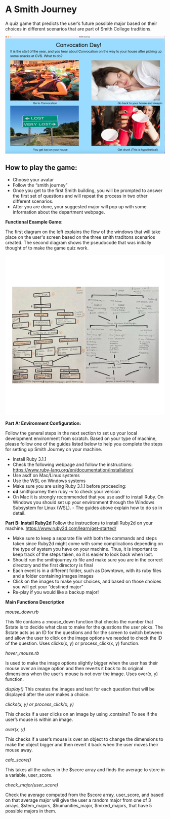 # A Smith Journey
A quiz game that predicts the user’s future possible major based on their choices in different scenarios that are part of Smith College traditions. 

![Smithjourney](smithjourney.png)

## **How to play the game:**
- Choose your avatar
- Follow the “smith journey”
- Once you get to the first Smith building, you will be prompted to answer the first set of questions and will repeat the process in two other different scenarios.
- After you are done, your suggested major will pop up with some information about the department webpage. 

**Functional Example Game:**

The first diagram on the left explains the flow of the windows that will take place on the user's screen based on the three smith traditons scenarios created. The second diagram shows the pseudocode that was initially thought of to make the game quiz work. 

![diagram](diagram.png)


**Part A: Environment Configuration:**

Follow the general steps in the next section to set up your local development environment from scratch. Based on your type of machine, please follow one of the guides listed below to help you complete the steps for setting up Smith Journey on your machine.

- Install Ruby 3.1.1
- Check the following webpage and follow the instructions: https://www.ruby-lang.org/en/documentation/installation/
- Use asdf on Mac/Linux systems
- Use the WSL on Windows systems
- Make sure you are using Ruby 3.1.1 before proceeding:
- **cd** smithjourney  then ruby -v to check your version
- On Mac it is strongly recommended that you use asdf to install Ruby. On Windows you should set up your environment through the Windows Subsystem for Linux (WSL). - The guides above explain how to do so in detail.

**Part B: Install Ruby2d**
Follow the instructions to install Ruby2d on your machine. 
https://www.ruby2d.com/learn/get-started/

- Make sure to keep a separate file with both the commands and steps taken since Ruby2d might come with some complications depending on the type of system you have on your machine. Thus, it is important to keep track of the steps taken, so it is easier to look back when lost.
- Should run the smithjourney.rb file and make sure you are in the correct directory and the first directory is final
- Each event is in a different folder, such as Downtown, with its ruby files and a folder containing images images 
- Click on the images to make your choices, and based on those choices you will get your “destined major” 
- Re-play if you would like a backup major! 


**Main Functions Description**

*mouse_down.rb*

This file contains a :mouse_down function that checks the number that $state is to decide what class to make for the questions the user picks. The $state acts as an ID for the questions and for the screen to switch between and allow the user to click on the image options we needed to check the ID of the question. Uses clicks(x, y) or process_click(x, y) function.

*hover_mouse.rb*

Is used to make the image options slightly bigger when the user has their mouse over an image option and then reverts it back to its original dimensions when the user’s mouse is not over the image. Uses over(x, y) function.

*display()*
This creates the images and text for each question that will be displayed after the user makes a choice. 

*clicks(x, y) or process_click(x, y)*

This checks if a user clicks on an image by using .contains? To see if the user’s mouse is within an image. 

*over(x, y)*

This checks if a user’s mouse is over an object to change the dimensions to make the object bigger and then revert it back when the user moves their mouse away. 

*calc_score()*

This takes all the values in the $score array and finds the average to store in a variable, user_score.

*check_major(user_score)*

Check the average computed from the $score array, user_score, and based on that average major will give the user a random major from one of 3 arrays, $stem_majors, $humanities_major, $mixed_majors, that have 5 possible majors in them. 

